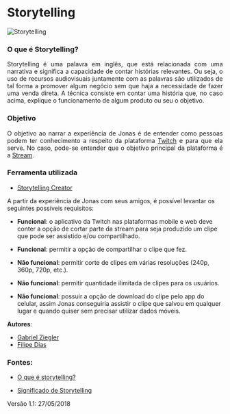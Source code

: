 # Storytelling

![Storytelling](https://raw.githubusercontent.com/gabrielziegler3/Requisitos-2018-1/master/imagens/Storytelling/storytelling-jonas.png)

### O que é Storytelling?

<p align=justify>
Storytelling é uma palavra em inglês, que está relacionada com uma narrativa e significa a capacidade de contar histórias relevantes. Ou seja, o uso de recursos audiovisuais juntamente com as palavras são utilizados de tal forma a promover algum negócio sem que haja a necessidade de fazer uma venda direta. A técnica consiste em contar uma história que, no caso acima, explique o funcionamento de algum produto ou seu o objetivo. 
</p>

### Objetivo

<p align=justify>
O objetivo ao narrar a experiência de Jonas é de entender como pessoas podem ter conhecimento a respeito da plataforma <a href="https://github.com/gabrielziegler3/Requisitos-2018-1/wiki/Twitch">Twitch</a> e para que ela serve. No caso, pode-se entender que o objetivo principal da plataforma é a <a href="https://github.com/gabrielziegler3/Requisitos-2018-1/wiki/Stream">Stream</a>.
</p>

### Ferramenta utilizada

* [Storytelling Creator](https://www.storyboardthat.com/storyboard-creator)

A partir da experiência de Jonas com seus amigos, é possível levantar os seguintes possíveis requisitos:

* **Funcional**: o aplicativo da Twitch nas plataformas mobile e web deve conter a opção de cortar parte da stream para seja produzido um clipe que pode ser assistido e/ou compartilhado.

* **Funcional**: permitir a opção de compartilhar o clipe que fez.

* **Não funcional**: permitir corte de clipes em várias resoluções (240p, 360p, 720p, etc.).

* **Não funcional**: permitir quantidade ilimitada de clipes para os usuários.

* **Não funcional**: possuir a opção de download do clipe pelo app do celular, assim Jonas conseguiria assistir o clipe que salvou em qualquer lugar e quando quiser sem precisar utilizar dados móveis.


**Autores**: 
* [Gabriel Ziegler](https://github.com/gabrielziegler3)
* [Filipe Dias](https://github.com/filypsdias)

### Fontes:
* [O que é storytelling?](https://novaescolademarketing.com.br/marketing/o-que-e-storytelling/)

* [Significado de Storytelling](https://www.significados.com.br/storytelling/)


Versão 1.1: 27/05/2018